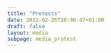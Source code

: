 ```yaml
---
title: "Protests"
date: 2022-02-26T20:46:47+01:00
draft: false
layout: media
subpage: media_protest
---
```

